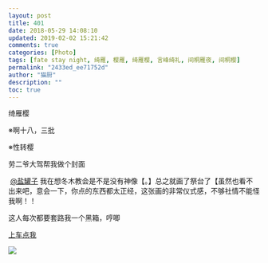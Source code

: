 ```yaml
---
layout: post
title: 401
date: 2018-05-29 14:08:10
updated: 2019-02-02 15:21:42
comments: true
categories: [Photo]
tags: [fate stay night, 绮雁, 樱雁, 绮雁樱, 言峰绮礼, 间桐雁夜, 间桐樱]
permalink: "2433ed_ee71752d"
author: "猫厨"
description: ""
toc: true
---
```


<p>绮雁樱</p> 
<p>※啊十八，三批</p> 
<p>※性转樱</p> 
<p>劳二爷大驾帮我做个封面</p> 
<p>&nbsp;<a loftermentionblogid="1559814" href="http://www.lofter.com/mentionredirect.do?blogId=1559814" target="_blank"  >@盐罐子</a>&nbsp;我在想冬木教会是不是没有神像【。】总之就画了祭台了【虽然也看不出来吧，意会一下，你点的东西都太正经，这张画的非常仪式感，不够社情不能怪我啊！！</p> 
<p>这人每次都要套路我一个黑箱，哼唧</p> 
<p><a rel="nofollow" href="https://images-wixmp-ed30a86b8c4ca887773594c2.wixmp.com/intermediary/f/d97cf4c4-1f95-4c79-9e66-10b31d5fac97/dcyospc-288f5e0a-72df-4399-b42c-e7a841918f3d.jpg/v1/fill/w_1280,h_905,q_70,strp/skk_by_chain247_dcyospc-fullview.jpg" target="_blank"  >上车点我</a></p>

![](/img/img_cVZNdzJtQk9JV2RFLzBvY3Fpem9jRTl3WW0wZ3JkOGRmbVNyc0k5WkQyVk0rc2xkTkFGa1dRPT0.png)
